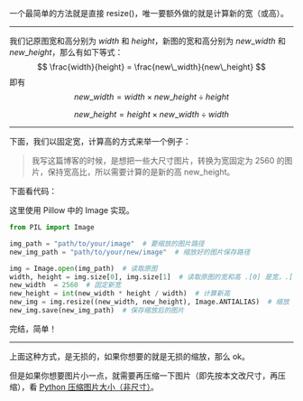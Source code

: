 




一个最简单的方法就是直接 resize()，唯一要额外做的就是计算新的宽（或高）。

---

我们记原图宽和高分别为 $width$ 和 $height$，新图的宽和高分别为 $new\_width$ 和 $new\_height$，那么有如下等式：
$$
\frac{width}{height} = \frac{new\_width}{new\_height}
$$
即有
$$
new\_width = width \times new\_height \div height
$$

$$
new\_height = height \times new\_width \div width
$$



---

下面，我们以固定宽，计算高的方式来举一个例子：

> 我写这篇博客的时候，是想把一些大尺寸图片，转换为宽固定为 2560 的图片，保持宽高比，所以需要计算的是新的高 new_height。

下面看代码：

这里使用 Pillow 中的 Image 实现。

```python
from PIL import Image

img_path = "path/to/your/image"  # 要缩放的图片路径
new_img_path = "path/to/your/new/image"  # 缩放好的图片保存路径

img = Image.open(img_path)  # 读取原图
width, height = img.size[0], img.size[1]  # 读取原图的宽和高 .[0] 是宽，.[1] 是高
new_width  = 2560  # 固定新宽
new_height = int(new_width * height / width)  # 计算新高
new_img = img.resize((new_width, new_height), Image.ANTIALIAS)  # 缩放
new_img.save(new_img_path)  # 保存缩放后的图片
```



完结，简单！

---

上面这种方式，是无损的，如果你想要的就是无损的缩放，那么 ok。

但是如果你想要图片小一点，就需要再压缩一下图片（即先按本文改尺寸，再压缩），看 [Python 压缩图片大小（非尺寸）](https://www.gukaifeng.cn/posts/python-ya-suo-tu-pian-da-xiao-fei-chi-cun/)。

